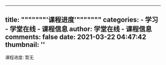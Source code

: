 
---
title: """""""'课程进度'"""""""
categories: 
    - 学习
    - 学堂在线 - 课程信息
author: 学堂在线 - 课程信息
comments: false
date: 2021-03-22 04:47:42
thumbnail: ''
---

<div>   
课程进度: 暂无  
</div>
            